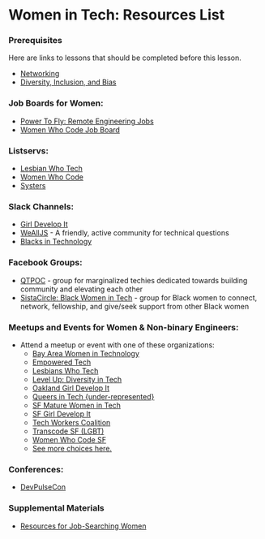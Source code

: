 # Women in Tech: Resources List

### Prerequisites
Here are links to lessons that should be completed before this lesson.
- [Networking](/networking/networking.md)
- [Diversity, Inclusion, and Bias](/diversity-inclusion-bias/inclusion.md)


### Job Boards for Women:
- [Power To Fly: Remote Engineering Jobs](https://powertofly.com/)
- [Women Who Code Job Board](https://www.womenwhocode.com/jobs)


### Listservs:
- [Lesbian Who Tech](https://lesbianswhotech.org/signup/)
- [Women Who Code](https://www.womenwhocode.com)
- [Systers](http://systers.org/mailman/listinfo/systers)


### Slack Channels:
- [Girl Develop It](https://gdisf-slack.herokuapp.com/)
- [WeAllJS](https://wealljs.org/) - A friendly, active community for technical questions
- [Blacks in Technology](https://blacksintechnology.typeform.com/to/ZyRYG2)


### Facebook Groups: 
- [QTPOC](https://www.facebook.com/groups/qtpocintech/?source_id=174517386668181) - group for marginalized techies dedicated towards building community and elevating each other
- [SistaCircle: Black Women in Tech](https://www.facebook.com/groups/scbwit/) - group for Black women to connect, network, fellowship, and give/seek support from other Black women


### Meetups and Events for Women & Non-binary Engineers:
- Attend a meetup or event with one of these organizations:
	- [Bay Area Women in Technology](https://www.meetup.com/Bay-Area-Women-in-Technology-Meetup/events/)
	- [Empowered Tech](https://www.meetup.com/empowered-tech/events/)
	- [Lesbians Who Tech](https://www.eventbrite.com/o/lesbians-who-tech-allies-5082754961)
	- [Level Up: Diversity in Tech](https://www.meetup.com/Maven-Diversity-in-Tech-Women-Level-Up/events/)
	- [Oakland Girl Develop It](https://www.meetup.com/Girl-Develop-It-oakland/)
	- [Queers in Tech {under-represented}](https://www.meetup.com/Queers-in-Tech-under-represented/)
	- [SF Mature Women in Tech](https://www.meetup.com/SFMatureWomeninTech/events/)
	- [SF Girl Develop It](https://www.meetup.com/Girl-Develop-It-San-Francisco/)
	- [Tech Workers Coalition](https://www.meetup.com/Tech-Workers-Coalition/)
	- [Transcode SF (LGBT)](https://www.meetup.com/TranscodeSF/)
	- [Women Who Code SF](https://www.meetup.com/Women-Who-Code-SF/events/)
	- [See more choices here.](https://www.meetup.com/find/?allMeetups=false&keywords=women+tech&radius=5&userFreeform=San+Francisco%2C+CA&mcId=z94121&mcName=San+Francisco%2C+CA&sort=recommended&eventFilter=mysugg)

### Conferences:
- [DevPulseCon](https://www.devpulsecon.org)

### Supplemental Materials
- [Resources for Job-Searching Women](https://docs.google.com/document/d/1iEQbCe4f5YPoQm25ILGRq50kZZ3qqn44xwWtGi0CH0Y/edit)



